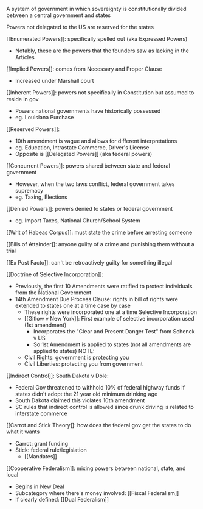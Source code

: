 
A system of government in which sovereignty is constitutionally divided between a central government and states

Powers not delegated to the US are reserved for the states

[[Enumerated Powers]]: specifically spelled out (aka Expressed Powers)
- Notably, these are the powers that the founders saw as lacking in the Articles 

[[Implied Powers]]: comes from Necessary and Proper Clause
- Increased under Marshall court

[[Inherent Powers]]: powers not specifically in Constitution but assumed to reside in gov
- Powers national governments have historically possessed 
- eg. Louisiana Purchase 

[[Reserved Powers]]: 
- 10th amendment is vague and allows for different interpretations
- eg. Education, Intrastate Commerce, Driver's License 
- Opposite is [[Delegated Powers]] (aka federal powers)

[[Concurrent Powers]]: powers shared between state and federal government
- However, when the two laws conflict, federal government takes supremacy 
- eg. Taxing, Elections

[[Denied Powers]]: powers denied to states or federal government 
- eg. Import Taxes, National Church/School System 

[[Writ of Habeas Corpus]]: must state the crime before arresting someone

[[Bills of Attainder]]: anyone guilty of a crime and punishing them without a trial 

[[Ex Post Facto]]: can't be retroactively guilty for something illegal 

[[Doctrine of Selective Incorporation]]: 
- Previously, the first 10 Amendments were ratified to protect individuals from the National Government 
- 14th Amendment Due Process Clause: rights in bill of rights were extended to states one at a time case by case
	- These rights were incorporated one at a time Selective Incorporation
	- [[Gitlow v New York]]: First example of selective incorporation used (1st amendment)
		- Incorporates the "Clear and Present Danger Test" from Schenck v US 
		- So 1st Amendment is applied to states (not all amendments are applied to states)
	NOTE: 
	- Civil Rights: government is protecting you 
	- Civil Liberties: protecting you from government

[[Indirect Control]]: South Dakota v Dole:
- Federal Gov threatened to withhold 10% of federal highway funds if states didn't adopt the 21 year old minimum drinking age
- South Dakota claimed this violates 10th amendment 
- SC rules that indirect control is allowed since drunk driving is related to interstate commerce

[[Carrot and Stick Theory]]: how does the federal gov get the states to do what it wants
- Carrot: grant funding
- Stick: federal rule/legislation 
	- [[Mandates]]

[[Cooperative Federalism]]: mixing powers between national, state, and local
- Begins in New Deal 
- Subcategory where there's money involved: [[Fiscal Federalism]]
- If clearly defined: [[Dual Federalism]]


